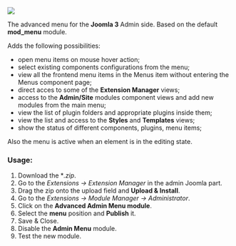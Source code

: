 
![](http://s10.postimg.org/57p2oc9u1/54ef1542ec689_resize_Down960px420px16.png)

The advanced menu for the **Joomla 3** Admin side. Based on the default **mod_menu** module. 

Adds the following possibilities:

 - open menu items on mouse hover action;
 - select existing components configurations from the menu;
 - view all the frontend menu items in the Menus item without entering the Menus component page;
 - direct acces to some of the **Extension Manager** views;
 - access to the **Admin/Site** modules component views and add new modules from the main menu;
 - view the list of plugin folders and appropriate plugins inside them;
 - view the list and access to the **Styles** and **Templates** views;
 - show the status of different components, plugins, menu items;

Also the menu is active when an element is in the editing state.

### Usage:
1. Download the **.zip*.
2. Go to the *Extensions -> Extension Manager* in the admin Joomla part.
3. Drag the zip onto the upload field and **Upload & Install**.
4. Go to the *Extensions -> Module Manager -> Administrator*.
5. Click on the **Advanced Admin Menu module**.
6. Select the **menu** position and **Publish** it.
7. Save & Close.
8. Disable the **Admin Menu** module.
9. Test the new module.
